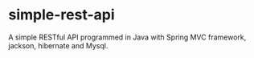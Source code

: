 # simple-rest-api
A simple RESTful API programmed in Java with Spring MVC framework, jackson, hibernate and Mysql.
